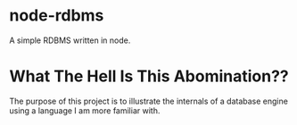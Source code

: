 # node-rdbms
A simple RDBMS written in node.

# What The Hell Is This Abomination??
The purpose of this project is to illustrate the internals of a database engine using a language I am more familiar with.